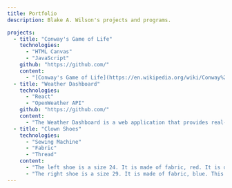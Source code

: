 ```yaml
---
title: Portfolio
description: Blake A. Wilson's projects and programs.

projects:
  - title: "Conway's Game of Life"
    technologies:
      - "HTML Canvas"
      - "JavaScript"
    github: "https://github.com/"
    content:
      - "[Conway's Game of Life](https://en.wikipedia.org/wiki/Conway%27s_Game_of_Life) is a cellular automaton designed by the late [John Conway](https://en.wikipedia.org/wiki/John_Horton_Conway#). It's a \"0-player game\" played out on a discretely mutating matrix of square, binary cells. The state of the each cell in the grid from one 'generation' (grid state) to the next is determined by the states of its 'neighbors' (immediately adjacent cells). For example, if a cell is 'alive' in the curent generation, and has more than 3 living neighbors, it will be dead in the next generation, as if by overpopulation."
  - title: "Weather Dashboard"
    technologies:
      - "React"
      - "OpenWeather API"
    github: "https://github.com/"
    content:
      - "The Weather Dashboard is a web application that provides real-time weather updates for any location. It utilizes the [OpenWeather API](https://openweathermap.org/api) to fetch current weather data, including temperature, humidity, and wind speed. Built with [React](https://reactjs.org/), the application features a responsive design and allows users to search for cities and view detailed weather forecasts."
  - title: "Clown Shoes"
    technologies:
      - "Sewing Machine"
      - "Fabric"
      - "Thread"
    content: 
      - "The left shoe is a size 24. It is made of fabric, red. It is designed for use only by clowns. It is not suitable."
      - "The right shoe is a size 29. It is made of fabric, blue. This shoe is purely theoretical. Members of polite society would not entertain the idea of utilizing this."
---
```

